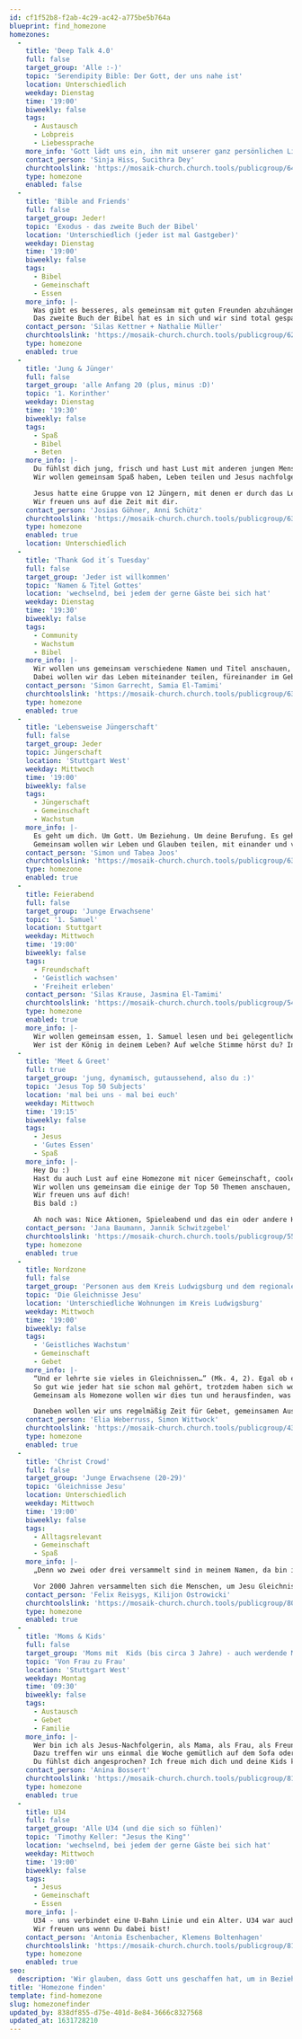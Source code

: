 ```yaml
---
id: cf1f52b8-f2ab-4c29-ac42-a775be5b764a
blueprint: find_homezone
homezones:
  -
    title: 'Deep Talk 4.0'
    full: false
    target_group: 'Alle :-)'
    topic: 'Serendipity Bible: Der Gott, der uns nahe ist'
    location: Unterschiedlich
    weekday: Dienstag
    time: '19:00'
    biweekly: false
    tags:
      - Austausch
      - Lobpreis
      - Liebessprache
    more_info: 'Gott lädt uns ein, ihn mit unserer ganz persönlichen Liebessprache zu suchen und zu hören. Er wirbt für Großzügigkeit, Gelassenheit und Freude. Wir wollen diese Beziehung zu ihm und zueinander stärken und vertiefen.'
    contact_person: 'Sinja Hiss, Sucithra Dey'
    churchtoolslink: 'https://mosaik-church.church.tools/publicgroup/646'
    type: homezone
    enabled: false
  -
    title: 'Bible and Friends'
    full: false
    target_group: Jeder!
    topic: 'Exodus - das zweite Buch der Bibel'
    location: 'Unterschiedlich (jeder ist mal Gastgeber)'
    weekday: Dienstag
    time: '19:00'
    biweekly: false
    tags:
      - Bibel
      - Gemeinschaft
      - Essen
    more_info: |-
      Was gibt es besseres, als gemeinsam mit guten Freunden abzuhängen, leckeres Essen zu genießen und über das faszinierendste Buch der Welt zu quatschen?
      Das zweite Buch der Bibel hat es in sich und wir sind total gespannt, was wir gemeinsam über Gott und uns lernen werden. Gutes Essen fehlt nie und du hoffentlich auch nicht. ;)
    contact_person: 'Silas Kettner + Nathalie Müller'
    churchtoolslink: 'https://mosaik-church.church.tools/publicgroup/629'
    type: homezone
    enabled: true
  -
    title: 'Jung & Jünger'
    full: false
    target_group: 'alle Anfang 20 (plus, minus :D)'
    topic: '1. Korinther'
    weekday: Dienstag
    time: '19:30'
    biweekly: false
    tags:
      - Spaß
      - Bibel
      - Beten
    more_info: |-
      Du fühlst dich jung, frisch und hast Lust mit anderen jungen Menschen das Leben in Angriff zu nehmen? Dann bist du herzlich Willkommen bei „Jung & Jünger“. 
      Wir wollen gemeinsam Spaß haben, Leben teilen und Jesus nachfolgen.

      Jesus hatte eine Gruppe von 12 Jüngern, mit denen er durch das Leben ging. Deshalb bleib nicht alleine, sondern schließ dich uns an, um gemeinsam Jesus nachzufolgen. 
      Wir freuen uns auf die Zeit mit dir.
    contact_person: 'Josias Göhner, Anni Schütz'
    churchtoolslink: 'https://mosaik-church.church.tools/publicgroup/632'
    type: homezone
    enabled: true
    location: Unterschiedlich
  -
    title: 'Thank God it´s Tuesday'
    full: false
    target_group: 'Jeder ist willkommen'
    topic: 'Namen & Titel Gottes'
    location: 'wechselnd, bei jedem der gerne Gäste bei sich hat'
    weekday: Dienstag
    time: '19:30'
    biweekly: false
    tags:
      - Community
      - Wachstum
      - Bibel
    more_info: |-
      Wir wollen uns gemeinsam verschiedene Namen und Titel anschauen, mit denen Gott sich in der Bibel offenbart, um dadurch seine Eigenschaften und sein Wesen zu entdecken.
      Dabei wollen wir das Leben miteinander teilen, füreinander im Gebet einstehen und unsere nächsten Schritte im Glauben gehen.
    contact_person: 'Simon Garrecht, Samia El-Tamimi'
    churchtoolslink: 'https://mosaik-church.church.tools/publicgroup/638'
    type: homezone
    enabled: true
  -
    title: 'Lebensweise Jüngerschaft'
    full: false
    target_group: Jeder
    topic: Jüngerschaft
    location: 'Stuttgart West'
    weekday: Mittwoch
    time: '19:00'
    biweekly: false
    tags:
      - Jüngerschaft
      - Gemeinschaft
      - Wachstum
    more_info: |-
      Es geht um dich. Um Gott. Um Beziehung. Um deine Berufung. Es geht um Jüngerschaft.
      Gemeinsam wollen wir Leben und Glauben teilen, mit einander und von einander lernen.
    contact_person: 'Simon und Tabea Joos'
    churchtoolslink: 'https://mosaik-church.church.tools/publicgroup/635'
    type: homezone
    enabled: true
  -
    title: Feierabend
    full: false
    target_group: 'Junge Erwachsene'
    topic: '1. Samuel'
    location: Stuttgart
    weekday: Mittwoch
    time: '19:00'
    biweekly: false
    tags:
      - Freundschaft
      - 'Geistlich wachsen'
      - 'Freiheit erleben'
    contact_person: 'Silas Krause, Jasmina El-Tamimi'
    churchtoolslink: 'https://mosaik-church.church.tools/publicgroup/541'
    type: homezone
    enabled: true
    more_info: |-
      Wir wollen gemeinsam essen, 1. Samuel lesen und bei gelegentlichen Aktionen Freundschaft leben.
      Wer ist der König in deinem Leben? Auf welche Stimme hörst du? In erster Samuel werden wir die Geschichte vom Volk Israel lesen, das sich einen irdischen König wünscht. Sei gespannt darauf, wie wir durch die Geschichte und Wahl der Könige neu verstehen dürfen, welche Eigenschaften und Haltung Gott bei seinen Nachfolgern wertschätzt.
  -
    title: 'Meet & Greet'
    full: true
    target_group: 'jung, dynamisch, gutaussehend, also du :)'
    topic: 'Jesus Top 50 Subjects'
    location: 'mal bei uns - mal bei euch'
    weekday: Mittwoch
    time: '19:15'
    biweekly: false
    tags:
      - Jesus
      - 'Gutes Essen'
      - Spaß
    more_info: |-
      Hey Du :) 
      Hast du auch Lust auf eine Homezone mit nicer Gemeinschaft, coolen Aktionen, leckerem Essen und willst Leben und den Glauben mit anderen teilen? Perfekt, dann bist du bei uns richtig! 
      Wir wollen uns gemeinsam die einige der Top 50 Themen anschauen, über die Jesus gelehrt hat. Hättest du gedacht, dass “Kingdom of God” auf Platz eins ist? Und du wirst nie glauben welches Thema auf Platz 5 ist…Willst du’s wissen? Dann meld dich an ;) 
      Wir freuen uns auf dich!
      Bis bald :) 

      Ah noch was: Nice Aktionen, Spieleabend und das ein oder andere Highlight dürfen natürlich nicht fehlen.
    contact_person: 'Jana Baumann, Jannik Schwitzgebel'
    churchtoolslink: 'https://mosaik-church.church.tools/publicgroup/550'
    type: homezone
    enabled: true
  -
    title: Nordzone
    full: false
    target_group: 'Personen aus dem Kreis Ludwigsburg und dem regionalen Norden Stuttgarts'
    topic: 'Die Gleichnisse Jesu'
    location: 'Unterschiedliche Wohnungen im Kreis Ludwigsburg'
    weekday: Mittwoch
    time: '19:00'
    biweekly: false
    tags:
      - 'Geistliches Wachstum'
      - Gemeinschaft
      - Gebet
    more_info: |-
      “Und er lehrte sie vieles in Gleichnissen…” (Mk. 4, 2). Egal ob es die Parabel vom verlorenen Sohn oder die vom barmherzigen Samariter ist: Die Gleichnisse Jesu gehören zu den bekanntesten Aussprüchen, die uns von Jesus in den Evangelien überliefert sind. 
      So gut wie jeder hat sie schon mal gehört, trotzdem haben sich wohl nur wenige bereits intensiver mit ihrer Message auseinandergesetzt - zumindest nicht mit allen. 
      Gemeinsam als Homezone wollen wir dies tun und herausfinden, was die Gleichnisse Jesu uns heute noch zu sagen haben. 

      Daneben wollen wir uns regelmäßig Zeit für Gebet, gemeinsamen Austausch und Spiele nehmen. Wir freuen uns auf dich!
    contact_person: 'Elia Weberruss, Simon Wittwock'
    churchtoolslink: 'https://mosaik-church.church.tools/publicgroup/439'
    type: homezone
    enabled: true
  -
    title: 'Christ Crowd'
    full: false
    target_group: 'Junge Erwachsene (20-29)'
    topic: 'Gleichnisse Jesu'
    location: Unterschiedlich
    weekday: Mittwoch
    time: '19:00'
    biweekly: false
    tags:
      - Alltagsrelevant
      - Gemeinschaft
      - Spaß
    more_info: |-
      „Denn wo zwei oder drei versammelt sind in meinem Namen, da bin ich mitten unter ihnen.“ (Matthäus 18,20)

      Vor 2000 Jahren versammelten sich die Menschen, um Jesu Gleichnisse zu hören und Gemeinschaft zu haben. In unserer Homezone hat beides seinen Platz: Wir werden uns die unterschiedlichsten Gleichnisse Jesu anschauen und diskutieren, welche Bedeutung sie für uns auch heute noch haben. Darüber hinaus wird es natürlich auch gutes Essen und coole gemeinsame Aktionen geben.
    contact_person: 'Felix Reisygs, Kilijon Ostrowicki'
    churchtoolslink: 'https://mosaik-church.church.tools/publicgroup/805'
    type: homezone
    enabled: true
  -
    title: 'Moms & Kids'
    full: false
    target_group: 'Moms mit  Kids (bis circa 3 Jahre) - auch werdende Moms sind herzlich willkommen :)'
    topic: 'Von Frau zu Frau'
    location: 'Stuttgart West'
    weekday: Montag
    time: '09:30'
    biweekly: false
    tags:
      - Austausch
      - Gebet
      - Familie
    more_info: |-
      Wer bin ich als Jesus-Nachfolgerin, als Mama, als Frau, als Freundin, ...? Darüber und über vieles mehr wollen wir uns austauschen. Wir wollen uns gegenseitig inspirieren und Zeit mit anderen Mamas verbringen. Leben und auch Herausforderungen teilen. Gemeinsam Jesus erleben, einander ermutigen, voneinander lernen und miteinander beten.
      Dazu treffen wir uns einmal die Woche gemütlich auf dem Sofa oder machen bei gutem Wetter auch mal die Spielplätze in Stuttgart unsicher. 
      Du fühlst dich angesprochen? Ich freue mich dich und deine Kids kennen zu lernen!!
    contact_person: 'Anina Bossert'
    churchtoolslink: 'https://mosaik-church.church.tools/publicgroup/811'
    type: homezone
    enabled: true
  -
    title: U34
    full: false
    target_group: 'Alle U34 (und die sich so fühlen)'
    topic: 'Timothy Keller: "Jesus the King"'
    location: 'wechselnd, bei jedem der gerne Gäste bei sich hat'
    weekday: Mittwoch
    time: '19:00'
    biweekly: false
    tags:
      - Jesus
      - Gemeinschaft
      - Essen
    more_info: |-
      U34 - uns verbindet eine U-Bahn Linie und ein Alter. U34 war auch Jesus, als er auf der Erde gewirkt hat. Sein Leben, Tod und seine Auferstehung sind das Zentrum unseres Glaubens. Deshalb wollen wir ihn besser verstehen. Wir gucken uns sein Handeln und was er erlebt hat anhand der Beschreibung von Markus an. Gemeinsam wollen wir uns von seinem Leben begeistern lassen, neue Zusammenhänge entdecken und Antworten finden. Dabei hilft uns das Buch "Jesus the King" von Timothy Keller. 
      Wir freuen uns wenn Du dabei bist!
    contact_person: 'Antonia Eschenbacher, Klemens Boltenhagen'
    churchtoolslink: 'https://mosaik-church.church.tools/publicgroup/814'
    type: homezone
    enabled: true
seo:
  description: 'Wir glauben, dass Gott uns geschaffen hat, um in Beziehung mit Anderen zu stehen. Denn nur dann können wir in der Fülle leben, die er für uns beabsichtigt hat. Diese Art von Beziehung zu finden ist nicht immer leicht. Aus diesem Grund existieren Kleingruppen.'
title: 'Homezone finden'
template: find-homezone
slug: homezonefinder
updated_by: 838df855-d75e-401d-8e84-3666c8327568
updated_at: 1631728210
---
```

